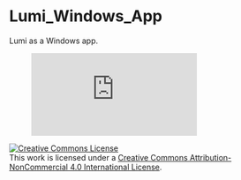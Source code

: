 # Lumi_Windows_App
Lumi as a Windows app.

<figure><embed src="https://wakatime.com/@ladvien/6786b4ac-0071-42ad-ab59-554504e9469a.svg"></embed></figure>


<a rel="license" href="http://creativecommons.org/licenses/by-nc/4.0/"><img alt="Creative Commons License" style="border-width:0" src="https://i.creativecommons.org/l/by-nc/4.0/88x31.png" /></a><br />This work is licensed under a <a rel="license" href="http://creativecommons.org/licenses/by-nc/4.0/">Creative Commons Attribution-NonCommercial 4.0 International License</a>.
